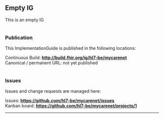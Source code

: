 Empty IG
---
This is an empty IG
<br> </br>
###
### Publication
This ImplementationGuide is published in the following locations:

Continuous Build: __http://build.fhir.org/ig/hl7-be/mycarenet__  
Canonical / permanent URL: not yet published
<br> </br>

### Issues
Issues and change requests are managed here:  

Issues:  __https://github.com/hl7-be/mycarenet/issues__  
Kanban board:  __https://github.com/hl7-be/mycarenet/projects/1__  

---
